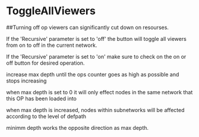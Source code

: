 # ToggleAllViewers
 
##Turning off op viewers can significantly cut down on resourses.


If the 'Recursive' parameter is set to 'off' the button will toggle all viewers from on to off in the current network.

If the 'Recursive' parameter is set to 'on' make sure to check on the on or off button for desired operation.

increase max depth until the ops counter goes as high as possible and stops increasing

when max depth is set to 0 it will only effect nodes in the same network that this OP has been loaded into

when max depth is increased, nodes within subnetworks will be affected according to the level of defpath

minimm depth works the opposite direction as max depth.

